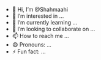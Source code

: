- 👋 Hi, I’m @Shahmaahi
- 👀 I’m interested in ...
- 🌱 I’m currently learning ...
- 💞️ I’m looking to collaborate on ...
- 📫 How to reach me ...
- 😄 Pronouns: ...
- ⚡ Fun fact: ...

<!---
Shahmaahi/Shahmaahi is a ✨ special ✨ repository because its `README.md` (this file) appears on your GitHub profile.
You can click the Preview link to take a look at your changes.
--->
